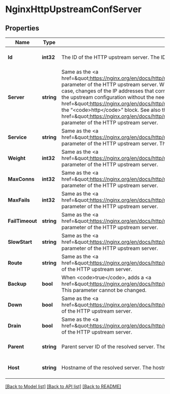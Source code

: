 # NginxHttpUpstreamConfServer

## Properties
Name | Type | Description | Notes
------------ | ------------- | ------------- | -------------
**Id** | **int32** | The ID of the HTTP upstream server. The ID is assigned automatically and cannot be changed. | [optional] [default to null]
**Server** | **string** | Same as the &lt;a href&#x3D;\&quot;https://nginx.org/en/docs/http/ngx_http_upstream_module.html#address\&quot;&gt;address&lt;/a&gt; parameter of the HTTP upstream server. When adding a server, it is possible to specify it as a domain name. In this case, changes of the IP addresses that correspond to a domain name will be monitored and automatically applied to the upstream configuration without the need of restarting nginx. This requires the &lt;a href&#x3D;\&quot;https://nginx.org/en/docs/http/ngx_http_core_module.html#resolver\&quot;&gt;resolver&lt;/a&gt; directive in the “&lt;code&gt;http&lt;/code&gt;” block. See also the &lt;a href&#x3D;\&quot;https://nginx.org/en/docs/http/ngx_http_upstream_module.html#resolve\&quot;&gt;resolve&lt;/a&gt; parameter of the HTTP upstream server. | [optional] [default to null]
**Service** | **string** | Same as the &lt;a href&#x3D;\&quot;https://nginx.org/en/docs/http/ngx_http_upstream_module.html#service\&quot;&gt;service&lt;/a&gt; parameter of the HTTP upstream server. This parameter cannot be changed. | [optional] [default to null]
**Weight** | **int32** | Same as the &lt;a href&#x3D;\&quot;https://nginx.org/en/docs/http/ngx_http_upstream_module.html#weight\&quot;&gt;weight&lt;/a&gt; parameter of the HTTP upstream server. | [optional] [default to null]
**MaxConns** | **int32** | Same as the &lt;a href&#x3D;\&quot;https://nginx.org/en/docs/http/ngx_http_upstream_module.html#max_conns\&quot;&gt;max_conns&lt;/a&gt; parameter of the HTTP upstream server. | [optional] [default to null]
**MaxFails** | **int32** | Same as the &lt;a href&#x3D;\&quot;https://nginx.org/en/docs/http/ngx_http_upstream_module.html#max_fails\&quot;&gt;max_fails&lt;/a&gt; parameter of the HTTP upstream server. | [optional] [default to null]
**FailTimeout** | **string** | Same as the &lt;a href&#x3D;\&quot;https://nginx.org/en/docs/http/ngx_http_upstream_module.html#fail_timeout\&quot;&gt;fail_timeout&lt;/a&gt; parameter of the HTTP upstream server. | [optional] [default to null]
**SlowStart** | **string** | Same as the &lt;a href&#x3D;\&quot;https://nginx.org/en/docs/http/ngx_http_upstream_module.html#slow_start\&quot;&gt;slow_start&lt;/a&gt; parameter of the HTTP upstream server. | [optional] [default to null]
**Route** | **string** | Same as the &lt;a href&#x3D;\&quot;https://nginx.org/en/docs/http/ngx_http_upstream_module.html#route\&quot;&gt;route&lt;/a&gt; parameter of the HTTP upstream server. | [optional] [default to null]
**Backup** | **bool** | When &lt;code&gt;true&lt;/code&gt;, adds a &lt;a href&#x3D;\&quot;https://nginx.org/en/docs/http/ngx_http_upstream_module.html#backup\&quot;&gt;backup&lt;/a&gt; server. This parameter cannot be changed. | [optional] [default to null]
**Down** | **bool** | Same as the &lt;a href&#x3D;\&quot;https://nginx.org/en/docs/http/ngx_http_upstream_module.html#down\&quot;&gt;down&lt;/a&gt; parameter of the HTTP upstream server. | [optional] [default to null]
**Drain** | **bool** | Same as the &lt;a href&#x3D;\&quot;https://nginx.org/en/docs/http/ngx_http_upstream_module.html#drain\&quot;&gt;drain&lt;/a&gt; parameter of the HTTP upstream server. | [optional] [default to null]
**Parent** | **string** | Parent server ID of the resolved server. The ID is assigned automatically and cannot be changed. | [optional] [default to null]
**Host** | **string** | Hostname of the resolved server. The hostname is assigned automatically and cannot be changed. | [optional] [default to null]

[[Back to Model list]](../README.md#documentation-for-models) [[Back to API list]](../README.md#documentation-for-api-endpoints) [[Back to README]](../README.md)


